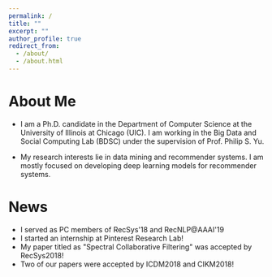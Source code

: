 ```yaml
---
permalink: /
title: ""
excerpt: ""
author_profile: true
redirect_from: 
  - /about/
  - /about.html
---
```


# About Me
* I am a Ph.D. candidate in the Department of Computer Science at the University of Illinois at Chicago (UIC). I am working in the Big Data and Social Computing Lab (BDSC) under the supervision of Prof. Philip S. Yu.

* My research interests lie in data mining and recommender systems. I am mostly focused on developing deep learning models for recommender systems.

# News
* I served as PC members of RecSys'18 and RecNLP@AAAI'19
* I started an internship at Pinterest Research Lab!
* My paper titled as "Spectral Collaborative Filtering" was accepted by RecSys2018!
* Two of our papers were accepted by ICDM2018 and CIKM2018!

